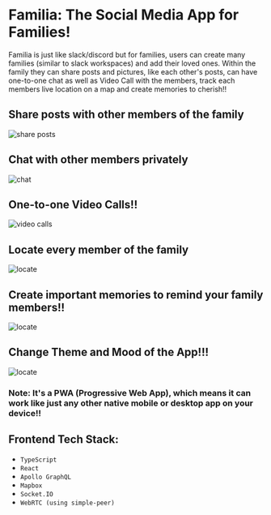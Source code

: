# Familia: The Social Media App for Families!

Familia is just like slack/discord but for families, users can create many families (similar to slack workspaces) and add their loved ones. Within the family they can share posts and pictures, like each other's posts, can have one-to-one chat as well as Video Call with the members, track each members live location on a map and create memories to cherish!!

## Share posts with other members of the family

![share posts](https://drive.google.com/uc?export=view&id=1IaKrdVlpXMfv9Sij-zlRvKcdQyZWKArc)

## Chat with other members privately

![chat](https://drive.google.com/uc?export=view&id=1AVrOS4hVuT1iWSNGbipeT5VlXzOjcn2i)

## One-to-one Video Calls!!

![video calls](https://drive.google.com/uc?export=view&id=1SDx7TAOESJbcny7MbhZc8L4Krm-8IyXj)

## Locate every member of the family

![locate](https://drive.google.com/uc?export=view&id=1ljPHfX7k2m4Z9V_vnEnOkgSvyw2NjAlC)

## Create important memories to remind your family members!!

![locate](https://drive.google.com/uc?export=view&id=1lBF5IQa-U34eNOuwSj94dheRVPdIIgtp)

## Change Theme and Mood of the App!!!

![locate](https://drive.google.com/uc?export=view&id=1NOZUWRGwAWMWFa4JB69O01XsCeQUTlMx)

### Note: It's a PWA (Progressive Web App), which means it can work like just any other native mobile or desktop app on your device!!

## Frontend Tech Stack:

 - `TypeScript`
 - `React`
 - `Apollo GraphQL`
 - `Mapbox`
 - `Socket.IO`
 - `WebRTC (using simple-peer)` 
